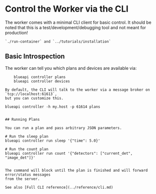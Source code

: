 # Control the Worker via the CLI

The worker comes with a minimal CLI client for basic control. It should be noted that this is 
a test/development/debugging tool and not meant for production!

    `./run-container` and `../tutorials/installation`


## Basic Introspection

The worker can tell you which plans and devices are available via:
``` 
    blueapi controller plans
    blueapi controller devices

By default, the CLI will talk to the worker via a message broker on `tcp://localhost:61613`,
but you can customize this.

```
    blueapi controller -h my.host -p 61614 plans
```

## Running Plans

You can run a plan and pass arbitrary JSON parameters.
``` 
    # Run the sleep plan
    blueapi controller run sleep '{"time": 5.0}'

    # Run the count plan
    blueapi controller run count '{"detectors": ["current_det", "image_det"]}'
```

The command will block until the plan is finished and will forward error/status messages 
from the server.

See also [Full CLI reference](../reference/cli.md)
